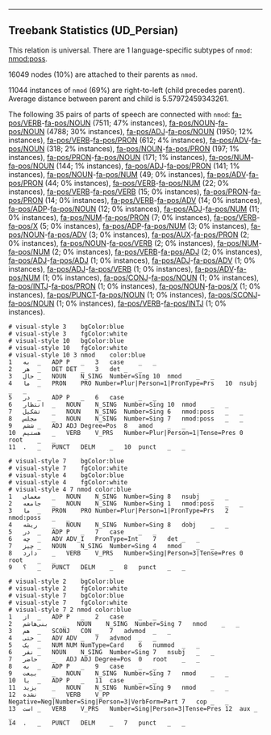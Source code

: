 

--------------------------------------------------------------------------------

## Treebank Statistics (UD_Persian)

This relation is universal.
There are 1 language-specific subtypes of `nmod`: [nmod:poss]().

16049 nodes (10%) are attached to their parents as `nmod`.

11044 instances of `nmod` (69%) are right-to-left (child precedes parent).
Average distance between parent and child is 5.57972459343261.

The following 35 pairs of parts of speech are connected with `nmod`: [fa-pos/VERB]()-[fa-pos/NOUN]() (7511; 47% instances), [fa-pos/NOUN]()-[fa-pos/NOUN]() (4788; 30% instances), [fa-pos/ADJ]()-[fa-pos/NOUN]() (1950; 12% instances), [fa-pos/VERB]()-[fa-pos/PRON]() (612; 4% instances), [fa-pos/ADV]()-[fa-pos/NOUN]() (318; 2% instances), [fa-pos/NOUN]()-[fa-pos/PRON]() (197; 1% instances), [fa-pos/PRON]()-[fa-pos/NOUN]() (171; 1% instances), [fa-pos/NUM]()-[fa-pos/NOUN]() (144; 1% instances), [fa-pos/ADJ]()-[fa-pos/PRON]() (141; 1% instances), [fa-pos/NOUN]()-[fa-pos/NUM]() (49; 0% instances), [fa-pos/ADV]()-[fa-pos/PRON]() (44; 0% instances), [fa-pos/VERB]()-[fa-pos/NUM]() (22; 0% instances), [fa-pos/VERB]()-[fa-pos/VERB]() (15; 0% instances), [fa-pos/PRON]()-[fa-pos/PRON]() (14; 0% instances), [fa-pos/VERB]()-[fa-pos/ADV]() (14; 0% instances), [fa-pos/ADP]()-[fa-pos/NOUN]() (12; 0% instances), [fa-pos/ADJ]()-[fa-pos/NUM]() (11; 0% instances), [fa-pos/NUM]()-[fa-pos/PRON]() (7; 0% instances), [fa-pos/VERB]()-[fa-pos/X]() (5; 0% instances), [fa-pos/ADP]()-[fa-pos/NUM]() (3; 0% instances), [fa-pos/NOUN]()-[fa-pos/ADV]() (3; 0% instances), [fa-pos/AUX]()-[fa-pos/PRON]() (2; 0% instances), [fa-pos/NOUN]()-[fa-pos/VERB]() (2; 0% instances), [fa-pos/NUM]()-[fa-pos/NUM]() (2; 0% instances), [fa-pos/VERB]()-[fa-pos/ADJ]() (2; 0% instances), [fa-pos/ADJ]()-[fa-pos/ADJ]() (1; 0% instances), [fa-pos/ADJ]()-[fa-pos/ADV]() (1; 0% instances), [fa-pos/ADJ]()-[fa-pos/VERB]() (1; 0% instances), [fa-pos/ADV]()-[fa-pos/NUM]() (1; 0% instances), [fa-pos/CONJ]()-[fa-pos/NOUN]() (1; 0% instances), [fa-pos/INTJ]()-[fa-pos/PRON]() (1; 0% instances), [fa-pos/NOUN]()-[fa-pos/X]() (1; 0% instances), [fa-pos/PUNCT]()-[fa-pos/NOUN]() (1; 0% instances), [fa-pos/SCONJ]()-[fa-pos/NOUN]() (1; 0% instances), [fa-pos/VERB]()-[fa-pos/INTJ]() (1; 0% instances).


~~~ conllu
# visual-style 3	bgColor:blue
# visual-style 3	fgColor:white
# visual-style 10	bgColor:blue
# visual-style 10	fgColor:white
# visual-style 10 3 nmod	color:blue
1	به	_	ADP	P	_	3	case	_	_
2	هر	_	DET	DET	_	3	det	_	_
3	حال	_	NOUN	N_SING	Number=Sing	10	nmod	_	_
4	ما	_	PRON	PRO	Number=Plur|Person=1|PronType=Prs	10	nsubj	_	_
5	در	_	ADP	P	_	6	case	_	_
6	انتظار	_	NOUN	N_SING	Number=Sing	10	nmod	_	_
7	تشکیل	_	NOUN	N_SING	Number=Sing	6	nmod:poss	_	_
8	مجلس	_	NOUN	N_SING	Number=Sing	7	nmod:poss	_	_
9	ششم	_	ADJ	ADJ	Degree=Pos	8	amod	_	_
10	هستیم	_	VERB	V_PRS	Number=Plur|Person=1|Tense=Pres	0	root	_	_
11	.	_	PUNCT	DELM	_	10	punct	_	_

~~~


~~~ conllu
# visual-style 7	bgColor:blue
# visual-style 7	fgColor:white
# visual-style 4	bgColor:blue
# visual-style 4	fgColor:white
# visual-style 4 7 nmod	color:blue
1	معمای	_	NOUN	N_SING	Number=Sing	8	nsubj	_	_
2	جامعه	_	NOUN	N_SING	Number=Sing	1	nmod:poss	_	_
3	ما	_	PRON	PRO	Number=Plur|Person=1|PronType=Prs	2	nmod:poss	_	_
4	ریشه	_	NOUN	N_SING	Number=Sing	8	dobj	_	_
5	در	_	ADP	P	_	7	case	_	_
6	چه	_	ADV	ADV_I	PronType=Int	7	det	_	_
7	چیز	_	NOUN	N_SING	Number=Sing	4	nmod	_	_
8	دارد	_	VERB	V_PRS	Number=Sing|Person=3|Tense=Pres	0	root	_	_
9	؟	_	PUNCT	DELM	_	8	punct	_	_

~~~


~~~ conllu
# visual-style 2	bgColor:blue
# visual-style 2	fgColor:white
# visual-style 7	bgColor:blue
# visual-style 7	fgColor:white
# visual-style 7 2 nmod	color:blue
1	از	_	ADP	P	_	2	case	_	_
2	بنی‌هاشم	_	NOUN	N_SING	Number=Sing	7	nmod	_	_
3	هم	_	SCONJ	CON	_	7	advmod	_	_
4	حتی	_	ADV	ADV	_	7	advmod	_	_
5	یک	_	NUM	NUM	NumType=Card	6	nummod	_	_
6	نفر	_	NOUN	N_SING	Number=Sing	7	nsubj	_	_
7	حاضر	_	ADJ	ADJ	Degree=Pos	0	root	_	_
8	به	_	ADP	P	_	9	case	_	_
9	بیعت	_	NOUN	N_SING	Number=Sing	7	nmod	_	_
10	با	_	ADP	P	_	11	case	_	_
11	یزید	_	NOUN	N_SING	Number=Sing	9	nmod	_	_
12	نشده	_	VERB	V_PP	Negative=Neg|Number=Sing|Person=3|VerbForm=Part	7	cop	_	_
13	است	_	VERB	V_PRS	Number=Sing|Person=3|Tense=Pres	12	aux	_	_
14	.	_	PUNCT	DELM	_	7	punct	_	_

~~~


